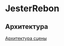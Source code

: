 # JesterRebon

## Архитектура
[Архитектура сцены](./Documentation/ArchitectureGuidelines/LevelStructure.md)